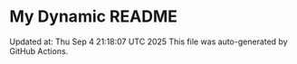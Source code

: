 # My Dynamic README
Updated at: Thu Sep  4 21:18:07 UTC 2025
This file was auto-generated by GitHub Actions.
